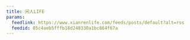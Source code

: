```yaml
---
title: 闲人LIFE
params:
  feedlink: https://www.xianrenlife.com/feeds/posts/default?alt=rss
  feedid: 05c4aeb5fffb18d240330a1bc864f67a
---
```

